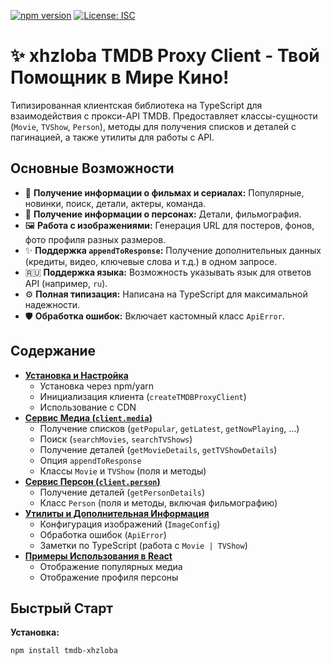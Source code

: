 [![npm version](https://badge.fury.io/js/tmdb-xhzloba.svg)](https://badge.fury.io/js/tmdb-xhzloba)
[![License: ISC](https://img.shields.io/badge/License-ISC-blue.svg)](https://opensource.org/licenses/ISC)

# ✨ xhzloba TMDB Proxy Client - Твой Помощник в Мире Кино!

Типизированная клиентская библиотека на TypeScript для взаимодействия с прокси-API TMDB. Предоставляет классы-сущности (`Movie`, `TVShow`, `Person`), методы для получения списков и деталей с пагинацией, а также утилиты для работы с API.

## Основные Возможности

- 🍿 **Получение информации о фильмах и сериалах:** Популярные, новинки, поиск, детали, актеры, команда.
- 🤵 **Получение информации о персонах:** Детали, фильмография.
- 🖼️ **Работа с изображениями:** Генерация URL для постеров, фонов, фото профиля разных размеров.
- ✨ **Поддержка `appendToResponse`:** Получение дополнительных данных (кредиты, видео, ключевые слова и т.д.) в одном запросе.
- 🇷🇺 **Поддержка языка:** Возможность указывать язык для ответов API (например, `ru`).
- ⚙️ **Полная типизация:** Написана на TypeScript для максимальной надежности.
- 🛡️ **Обработка ошибок:** Включает кастомный класс `ApiError`.

## Содержание

- **[Установка и Настройка](https://github.com/xhzloba/tmdb-ninja-client-/blob/main/docs/Setup.md)**
  - Установка через npm/yarn
  - Инициализация клиента (`createTMDBProxyClient`)
  - Использование с CDN
- **[Сервис Медиа (`client.media`)](https://github.com/xhzloba/tmdb-ninja-client-/blob/main/docs/MediaService.md)**
  - Получение списков (`getPopular`, `getLatest`, `getNowPlaying`, ...)
  - Поиск (`searchMovies`, `searchTVShows`)
  - Получение деталей (`getMovieDetails`, `getTVShowDetails`)
  - Опция `appendToResponse`
  - Классы `Movie` и `TVShow` (поля и методы)
- **[Сервис Персон (`client.person`)](https://github.com/xhzloba/tmdb-ninja-client-/blob/main/docs/PersonService.md)**
  - Получение деталей (`getPersonDetails`)
  - Класс `Person` (поля и методы, включая фильмографию)
- **[Утилиты и Дополнительная Информация](https://github.com/xhzloba/tmdb-ninja-client-/blob/main/docs/Utilities.md)**
  - Конфигурация изображений (`ImageConfig`)
  - Обработка ошибок (`ApiError`)
  - Заметки по TypeScript (работа с `Movie | TVShow`)
- **[Примеры Использования в React](https://github.com/xhzloba/tmdb-ninja-client-/blob/main/docs/ReactExamples.md)**
  - Отображение популярных медиа
  - Отображение профиля персоны

## Быстрый Старт

**Установка:**

```bash
npm install tmdb-xhzloba
```
